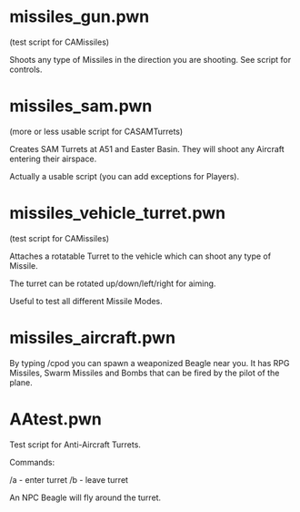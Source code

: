 # missiles_gun.pwn 
(test script for CAMissiles)

Shoots any type of Missiles in the direction you are shooting. See script for controls.

# missiles_sam.pwn 
(more or less usable script for CASAMTurrets)

Creates SAM Turrets at A51 and Easter Basin. They will shoot any Aircraft entering their airspace.

Actually a usable script (you can add exceptions for Players).

# missiles_vehicle_turret.pwn 
(test script for CAMissiles)

Attaches a rotatable Turret to the vehicle which can shoot any type of Missile.

The turret can be rotated up/down/left/right for aiming.

Useful to test all different Missile Modes.

# missiles_aircraft.pwn


By typing /cpod you can spawn a weaponized Beagle near you.
It has RPG Missiles, Swarm Missiles and Bombs that can be fired by the pilot of the plane.

# AAtest.pwn

Test script for Anti-Aircraft Turrets.

Commands:

/a - enter turret
/b - leave turret

An NPC Beagle will fly around the turret.
